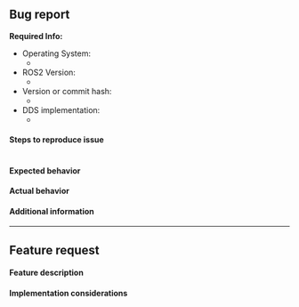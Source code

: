 <!--
For general questions, please ask on ROS answers: https://answers.ros.org, make sure to include at least the `ros2` tag and the rosdistro version you are running, e.g. `ardent`.
For general design discussions, please post on discourse: https://discourse.ros.org/c/ng-ros
Not sure if this is the right repository? Open an issue on https://github.com/ros-planning/navigation2
For Bug report or feature requests, please fill out the relevant category below
-->

## Bug report

**Required Info:**

- Operating System:
  - <!-- OS and version (e.g. Windows 10, Ubuntu 16.04...) -->
- ROS2 Version:
  - <!-- ROS2 distribution and install method (e.g. Foxy binaries, Dashing source...) -->
- Version or commit hash:
  - <!-- from source: output of `git -C navigation2 rev-parse HEAD
         apt binaries: output of: dpkg-query --show "ros-$ROS_DISTRO-navigation2"
                              or: dpkg-query --show "ros-$ROS_DISTRO-nav2-*" -->
- DDS implementation:
  - <!-- rmw_implementation used (e.g. Fast-RTPS, RTI Connext, etc.) -->

#### Steps to reproduce issue
<!-- Detailed instructions on how to reliably reproduce this issue http://sscce.org/
``` code that can be copy-pasted is preferred ``` -->
```

```

#### Expected behavior

#### Actual behavior

#### Additional information

<!-- If you are reporting a bug delete everything below
     If you are requesting a feature deleted everything above this line -->
----
## Feature request

#### Feature description
<!-- Description in a few sentences what the feature consists of and what problem it will solve -->

#### Implementation considerations
<!-- Relevant information on how the feature could be implemented and pros and cons of the different solutions -->
